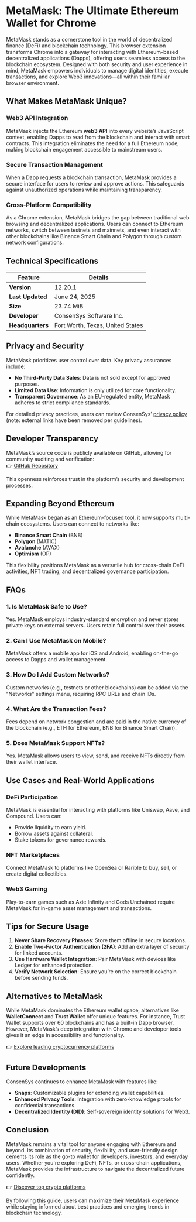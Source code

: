 # MetaMask: The Ultimate Ethereum Wallet for Chrome  

MetaMask stands as a cornerstone tool in the world of decentralized finance (DeFi) and blockchain technology. This browser extension transforms Chrome into a gateway for interacting with Ethereum-based decentralized applications (Dapps), offering users seamless access to the blockchain ecosystem. Designed with both security and user experience in mind, MetaMask empowers individuals to manage digital identities, execute transactions, and explore Web3 innovations—all within their familiar browser environment.  

## What Makes MetaMask Unique?  

### Web3 API Integration  
MetaMask injects the Ethereum **web3 API** into every website’s JavaScript context, enabling Dapps to read from the blockchain and interact with smart contracts. This integration eliminates the need for a full Ethereum node, making blockchain engagement accessible to mainstream users.  

### Secure Transaction Management  
When a Dapp requests a blockchain transaction, MetaMask provides a secure interface for users to review and approve actions. This safeguards against unauthorized operations while maintaining transparency.  

### Cross-Platform Compatibility  
As a Chrome extension, MetaMask bridges the gap between traditional web browsing and decentralized applications. Users can connect to Ethereum networks, switch between testnets and mainnets, and even interact with other blockchains like Binance Smart Chain and Polygon through custom network configurations.  

## Technical Specifications  

| Feature               | Details                          |  
|-----------------------|----------------------------------|  
| **Version**           | 12.20.1                          |  
| **Last Updated**      | June 24, 2025                    |  
| **Size**              | 23.74 MiB                        |  
| **Developer**         | ConsenSys Software Inc.          |  
| **Headquarters**      | Fort Worth, Texas, United States |  

## Privacy and Security  

MetaMask prioritizes user control over data. Key privacy assurances include:  
- **No Third-Party Data Sales**: Data is not sold except for approved purposes.  
- **Limited Data Use**: Information is only utilized for core functionality.  
- **Transparent Governance**: As an EU-regulated entity, MetaMask adheres to strict compliance standards.  

For detailed privacy practices, users can review ConsenSys’ [privacy policy](https://consensys.net/privacy-policy) (note: external links have been removed per guidelines).  

## Developer Transparency  

MetaMask’s source code is publicly available on GitHub, allowing for community auditing and verification:  
👉 [GitHub Repository](https://github.com/MetaMask/metamask-plugin)  

This openness reinforces trust in the platform’s security and development processes.  

## Expanding Beyond Ethereum  

While MetaMask began as an Ethereum-focused tool, it now supports multi-chain ecosystems. Users can connect to networks like:  
- **Binance Smart Chain** (BNB)  
- **Polygon** (MATIC)  
- **Avalanche** (AVAX)  
- **Optimism** (OP)  

This flexibility positions MetaMask as a versatile hub for cross-chain DeFi activities, NFT trading, and decentralized governance participation.  

## FAQs  

### 1. **Is MetaMask Safe to Use?**  
Yes. MetaMask employs industry-standard encryption and never stores private keys on external servers. Users retain full control over their assets.  

### 2. **Can I Use MetaMask on Mobile?**  
MetaMask offers a mobile app for iOS and Android, enabling on-the-go access to Dapps and wallet management.  

### 3. **How Do I Add Custom Networks?**  
Custom networks (e.g., testnets or other blockchains) can be added via the "Networks" settings menu, requiring RPC URLs and chain IDs.  

### 4. **What Are the Transaction Fees?**  
Fees depend on network congestion and are paid in the native currency of the blockchain (e.g., ETH for Ethereum, BNB for Binance Smart Chain).  

### 5. **Does MetaMask Support NFTs?**  
Yes. MetaMask allows users to view, send, and receive NFTs directly from their wallet interface.  

## Use Cases and Real-World Applications  

### DeFi Participation  
MetaMask is essential for interacting with platforms like Uniswap, Aave, and Compound. Users can:  
- Provide liquidity to earn yield.  
- Borrow assets against collateral.  
- Stake tokens for governance rewards.  

### NFT Marketplaces  
Connect MetaMask to platforms like OpenSea or Rarible to buy, sell, or create digital collectibles.  

### Web3 Gaming  
Play-to-earn games such as Axie Infinity and Gods Unchained require MetaMask for in-game asset management and transactions.  

## Tips for Secure Usage  

1. **Never Share Recovery Phrases**: Store them offline in secure locations.  
2. **Enable Two-Factor Authentication (2FA)**: Add an extra layer of security for linked accounts.  
3. **Use Hardware Wallet Integration**: Pair MetaMask with devices like Ledger for enhanced protection.  
4. **Verify Network Selection**: Ensure you’re on the correct blockchain before sending funds.  

## Alternatives to MetaMask  

While MetaMask dominates the Ethereum wallet space, alternatives like **WalletConnect** and **Trust Wallet** offer unique features. For instance, Trust Wallet supports over 60 blockchains and has a built-in Dapp browser. However, MetaMask’s deep integration with Chrome and developer tools gives it an edge in accessibility and functionality.  

👉 [Explore leading cryptocurrency platforms](https://bit.ly/okx-bonus)  

## Future Developments  

ConsenSys continues to enhance MetaMask with features like:  
- **Snaps**: Customizable plugins for extending wallet capabilities.  
- **Enhanced Privacy Tools**: Integration with zero-knowledge proofs for confidential transactions.  
- **Decentralized Identity (DID)**: Self-sovereign identity solutions for Web3.  

## Conclusion  

MetaMask remains a vital tool for anyone engaging with Ethereum and beyond. Its combination of security, flexibility, and user-friendly design cements its role as the go-to wallet for developers, investors, and everyday users. Whether you're exploring DeFi, NFTs, or cross-chain applications, MetaMask provides the infrastructure to navigate the decentralized future confidently.  

👉 [Discover top crypto platforms](https://bit.ly/okx-bonus)  

By following this guide, users can maximize their MetaMask experience while staying informed about best practices and emerging trends in blockchain technology.
